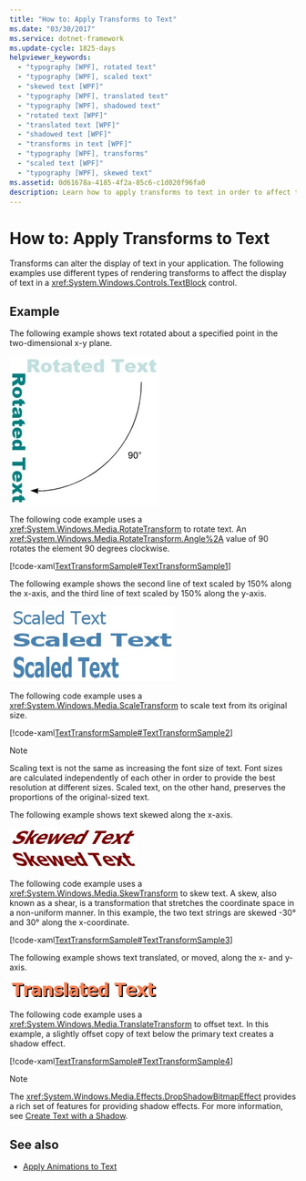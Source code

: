 ```yaml
---
title: "How to: Apply Transforms to Text"
ms.date: "03/30/2017"
ms.service: dotnet-framework
ms.update-cycle: 1825-days
helpviewer_keywords:
  - "typography [WPF], rotated text"
  - "typography [WPF], scaled text"
  - "skewed text [WPF]"
  - "typography [WPF], translated text"
  - "typography [WPF], shadowed text"
  - "rotated text [WPF]"
  - "translated text [WPF]"
  - "shadowed text [WPF]"
  - "transforms in text [WPF]"
  - "typography [WPF], transforms"
  - "scaled text [WPF]"
  - "typography [WPF], skewed text"
ms.assetid: 0d61678a-4185-4f2a-85c6-c1d020f96fa0
description: Learn how to apply transforms to text in order to affect the display of text in a TextBlock control.
---
```

# How to: Apply Transforms to Text

Transforms can alter the display of text in your application. The following examples use different types of rendering transforms to affect the display of text in a <xref:System.Windows.Controls.TextBlock> control.

## Example

The following example shows text rotated about a specified point in the two-dimensional x-y plane.

![Text rotated using a RotateTransform](./media/how-to-apply-transforms-to-text/text-rotated-ninety-degrees.jpg)

The following code example uses a <xref:System.Windows.Media.RotateTransform> to rotate text. An <xref:System.Windows.Media.RotateTransform.Angle%2A> value of 90 rotates the element 90 degrees clockwise.

[!code-xaml[TextTransformSample#TextTransformSample1](~/samples/snippets/csharp/VS_Snippets_Wpf/TextTransformSample/CS/Window1.xaml#texttransformsample1)]

The following example shows the second line of text scaled by 150% along the x-axis, and the third line of text scaled by 150% along the y-axis.

![Text scaled using a ScaleTransform](./media/how-to-apply-transforms-to-text/scaled-text-scaletransform.jpg)

The following code example uses a <xref:System.Windows.Media.ScaleTransform> to scale text from its original size.

[!code-xaml[TextTransformSample#TextTransformSample2](~/samples/snippets/csharp/VS_Snippets_Wpf/TextTransformSample/CS/Window1.xaml#texttransformsample2)]

> [!NOTE]
> Scaling text is not the same as increasing the font size of text. Font sizes are calculated independently of each other in order to provide the best resolution at different sizes. Scaled text, on the other hand, preserves the proportions of the original-sized text.

The following example shows text skewed along the x-axis.

![Text skewed using a SkewTransform](./media/how-to-apply-transforms-to-text/skewed-transformed-text.jpg)

The following code example uses a <xref:System.Windows.Media.SkewTransform> to skew text. A skew, also known as a shear, is a transformation that stretches the coordinate space in a non-uniform manner. In this example, the two text strings are skewed -30° and 30° along the x-coordinate.

[!code-xaml[TextTransformSample#TextTransformSample3](~/samples/snippets/csharp/VS_Snippets_Wpf/TextTransformSample/CS/Window1.xaml#texttransformsample3)]

The following example shows text translated, or moved, along the x- and y-axis.

![Text offset using a TranslateTransform](./media/how-to-apply-transforms-to-text/transformed-text-x-y-axis.jpg)

The following code example uses a <xref:System.Windows.Media.TranslateTransform> to offset text. In this example, a slightly offset copy of text below the primary text creates a shadow effect.

[!code-xaml[TextTransformSample#TextTransformSample4](~/samples/snippets/csharp/VS_Snippets_Wpf/TextTransformSample/CS/Window1.xaml#texttransformsample4)]

> [!NOTE]
> The <xref:System.Windows.Media.Effects.DropShadowBitmapEffect> provides a rich set of features for providing shadow effects. For more information, see [Create Text with a Shadow](how-to-create-text-with-a-shadow.md).

## See also

- [Apply Animations to Text](how-to-apply-animations-to-text.md)
